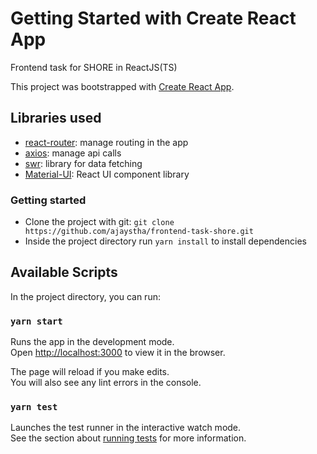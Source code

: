# Getting Started with Create React App

Frontend task for SHORE in ReactJS(TS)

This project was bootstrapped with [Create React App](https://github.com/facebook/create-react-app).

## Libraries used

- [react-router](https://reactrouter.com/web/guides/quick-start): manage routing in the app
- [axios](https://https://axios-http.com/): manage api calls
- [swr](https://swr.vercel.app/): library for data fetching
- [Material-UI](https://material-ui.com/): React UI component library

### Getting started

- Clone the project with git: `git clone https://github.com/ajaystha/frontend-task-shore.git`
- Inside the project directory run `yarn install` to install dependencies

## Available Scripts

In the project directory, you can run:

### `yarn start`

Runs the app in the development mode.\
Open [http://localhost:3000](http://localhost:3000) to view it in the browser.

The page will reload if you make edits.\
You will also see any lint errors in the console.

### `yarn test`

Launches the test runner in the interactive watch mode.\
See the section about [running tests](https://facebook.github.io/create-react-app/docs/running-tests) for more information.
